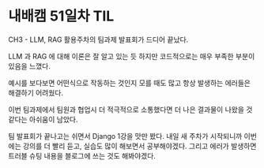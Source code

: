# 내배캠 51일차 TIL

CH3 - LLM, RAG 활용주차의 팀과제 발표회가 드디어 끝났다.

LLM 과 RAG 에 대해 이론은 잘 알고 있는 듯 하지만 코드적으로는 매우 부족한 부분이 있음을 느꼈다.

예시를 보다보면 어떤식으로 작동하는 것인지 모를 때도 많고 항상 발생하는 에러들은 해결하기 어려웠다.

이번 팀과제에서 팀원과 협업시 더 적극적으로 소통했다면 더 나은 결과물이 나왔을 것 같다는 아쉬움이 남았다.

팀 발표회가 끝나고는 쉬면서 Django 1강을 맛만 봤다. 내일 새 주차가 시작되니까 이번에는 강의를 더 빨리 듣고,
실습도 많이 해보면서 공부해야겠다. 그리고 에러가 발생하면 트러블 슈팅 내용을 블로그에 쓰는 것도 해봐야겠다. 